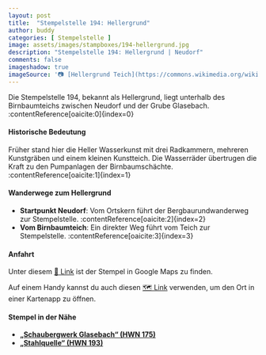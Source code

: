 ```yaml
---
layout: post
title:  "Stempelstelle 194: Hellergrund"
author: buddy
categories: [ Stempelstelle ]
image: assets/images/stampboxes/194-hellergrund.jpg
description: "Stempelstelle 194: Hellergrund | Neudorf"
comments: false
imageshadow: true
imageSource: '📷 [Hellergrund Teich](https://commons.wikimedia.org/wiki/File:Hellergrund_Teich.jpg) von <a href="//commons.wikimedia.org/wiki/User:B.Thomas95" title="User:B.Thomas95">Thomas Binder</a> unter Lizenz [CC BY-SA 4.0](https://creativecommons.org/licenses/by-sa/4.0)'
---
```


Die Stempelstelle 194, bekannt als Hellergrund, liegt unterhalb des Birnbaumteichs zwischen Neudorf und der Grube Glasebach. :contentReference[oaicite:0]{index=0}

#### Historische Bedeutung

Früher stand hier die Heller Wasserkunst mit drei Radkammern, mehreren Kunstgräben und einem kleinen Kunstteich. Die Wasserräder übertrugen die Kraft zu den Pumpanlagen der Birnbaumschächte. :contentReference[oaicite:1]{index=1}

#### Wanderwege zum Hellergrund

- **Startpunkt Neudorf**: Vom Ortskern führt der Bergbaurundwanderweg zur Stempelstelle. :contentReference[oaicite:2]{index=2}
- **Vom Birnbaumteich**: Ein direkter Weg führt vom Teich zur Stempelstelle. :contentReference[oaicite:3]{index=3}

#### Anfahrt

Unter diesem [📍 Link](https://www.google.com/maps/dir/?api=1&origin=&destination=51.61791%2C%2011.08133) ist der Stempel in Google Maps zu finden.

<div class="android-only">
  Auf einem Handy kannst du auch diesen 
  <a href="geo:51.61791,11.08133">🗺️ Link</a> 
  verwenden, um den Ort in einer Kartenapp zu öffnen.
  <p></p>
</div>

#### Stempel in der Nähe

- [**„Schaubergwerk Glasebach“ (HWN 175)**](/stempelstelle-175-schaubergwerk-glasebach)
- [**„Stahlquelle“ (HWN 193)**](/stempelstelle-193-stahlquelle)
